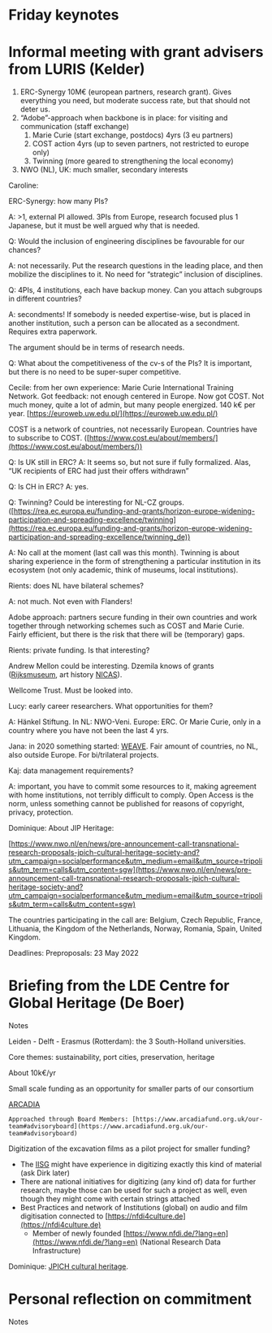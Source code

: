 # Friday keynotes

# **Informal meetin**g with grant advisers from LURIS (Kelder) 



1. ERC-Synergy 10M€ (european partners, research grant). Gives everything you need, but moderate success rate, but that should not deter us.
2. “Adobe”-approach when backbone is in place: for visiting and communication (staff exchange)
    1. Marie Curie (start exchange, postdocs) 4yrs (3 eu partners)
    2. COST action 4yrs (up to seven partners, not restricted to europe only)
    3. Twinning (more geared to strengthening the local economy)
3. NWO (NL), UK: much smaller, secondary interests

Caroline: 

ERC-Synergy: how many PIs?

A: >1, external PI allowed. 3PIs from Europe, research focused plus 1 Japanese, but it must be well argued why that is needed.

Q: Would the inclusion of engineering disciplines be favourable for our chances?

A: not necessarily. Put the research questions in the leading place, and then mobilize the disciplines to it. No need for “strategic” inclusion of disciplines.

Q: 4PIs, 4 institutions, each have backup money. Can you attach subgroups in different countries? 

A: secondments! If somebody is needed expertise-wise, but is placed in another institution, such a person can be allocated as a secondment. Requires extra paperwork.

The argument should be in terms of research needs.

Q: What about the competitiveness of the cv-s of the PIs? It is important, but there is no need to be super-super competitive. 

Cecile: from her  own experience: Marie Curie International Training Network. Got feedback: not enough centered in Europe. Now got COST. Not much money, quite a lot of admin, but many people energized. 140 k€ per year. [https://euroweb.uw.edu.pl/](https://euroweb.uw.edu.pl/) 

COST is a network of countries, not necessarily European. Countries have to subscribe to COST. ([https://www.cost.eu/about/members/](https://www.cost.eu/about/members/))

Q: Is UK still in ERC? A: It seems so, but not sure if fully formalized. Alas, “UK recipients of ERC had just their offers withdrawn”

Q: Is CH in ERC? A: yes.

Q: Twinning? Could be interesting for NL-CZ groups. ([https://rea.ec.europa.eu/funding-and-grants/horizon-europe-widening-participation-and-spreading-excellence/twinning](https://rea.ec.europa.eu/funding-and-grants/horizon-europe-widening-participation-and-spreading-excellence/twinning_de))

A: No call at the moment (last call was this month). Twinning is about sharing experience in the form of strengthening a particular institution in its ecosystem (not only academic, think of museums, local institutions).

Rients: does NL have bilateral schemes? 

A: not much. Not even with Flanders!

Adobe approach: partners secure funding in their own countries and work together through networking schemes such as COST and Marie Curie. Fairly efficient, but there is the risk that there will be (temporary) gaps.

Rients: private funding. Is that interesting?

Andrew Mellon could be interesting. Dzemila knows of grants ([Rijksmuseum](https://www.rijksmuseum.nl/en/education/university-education/fellowship), art history [NICAS](https://www.nicas-research.nl/)).

Wellcome Trust. Must be looked into.

Lucy: early career researchers. What opportunities for them?

A: Hänkel Stiftung. In NL: NWO-Veni. Europe: ERC. Or Marie Curie, only in a country where you have not been the last 4 yrs.

Jana: in 2020 something started: [WEAVE](https://weave-research.net). Fair amount of countries, no NL, also outside Europe. For bi/trilateral projects.

Kaj: data management requirements? 

A: important, you have to commit some resources to it, making agreement with home institutions, not terribly difficult to comply. Open Access is the norm, unless something cannot be published for reasons of copyright, privacy, protection.

Dominique: About JIP Heritage:

[https://www.nwo.nl/en/news/pre-announcement-call-transnational-research-proposals-jpich-cultural-heritage-society-and?utm_campaign=socialperformance&utm_medium=email&utm_source=tripolis&utm_term=calls&utm_content=sgw](https://www.nwo.nl/en/news/pre-announcement-call-transnational-research-proposals-jpich-cultural-heritage-society-and?utm_campaign=socialperformance&utm_medium=email&utm_source=tripolis&utm_term=calls&utm_content=sgw)

The countries participating in the call are: Belgium, Czech Republic, France, Lithuania, the Kingdom of the Netherlands, Norway, Romania, Spain, United Kingdom.

Deadlines: Preproposals: 23 May 2022


# **Briefing from the LDE Centre for Global Heritage** (De Boer) 

Notes

Leiden - Delft - Erasmus (Rotterdam): the 3 South-Holland universities.

Core themes: sustainability, port cities, preservation, heritage

About 10k€/yr

Small scale funding as an opportunity for smaller parts of our consortium

[ARCADIA](https://www.arcadiafund.org.uk)

	Approached through Board Members: [https://www.arcadiafund.org.uk/our-team#advisoryboard](https://www.arcadiafund.org.uk/our-team#advisoryboard) 

Digitization of the excavation films as a pilot project for smaller funding?



* The [IISG](https://iisg.amsterdam/en) might have experience in digitizing exactly this kind of material (ask Dirk later)
* There are national initiatives for digitizing (any kind of) data for further research, maybe those can be used for such a project as well, even though they might come with certain strings attached
* Best Practices and network of Institutions (global) on audio and film digitisation connected to [https://nfdi4culture.de](https://nfdi4culture.de) 
    * Member of newly founded [https://www.nfdi.de/?lang=en](https://www.nfdi.de/?lang=en) (National Research Data Infrastructure)

Dominique: [JPICH cultural heritage](https://www.nwo.nl/en/news/pre-announcement-call-transnational-research-proposals-jpich-cultural-heritage-society-and?utm_campaign=socialperformance&utm_medium=email&utm_source=tripolis&utm_term=calls&utm_content=sgw).


# Personal reflection on commitment

Notes


